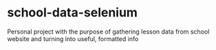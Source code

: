 # school-data-selenium
Personal project with the purpose of gathering lesson data from school website and turning into useful, formatted info
